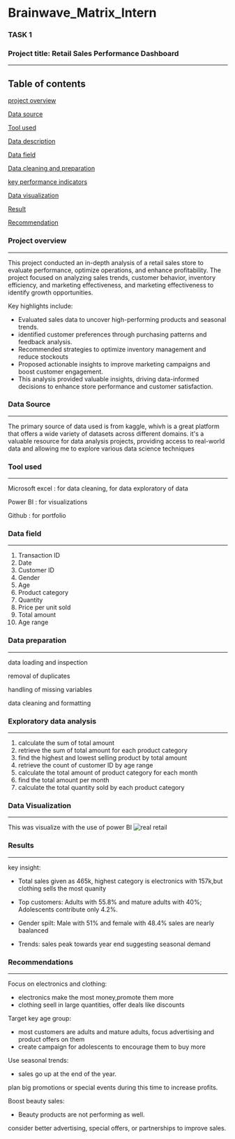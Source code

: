# Brainwave_Matrix_Intern

### TASK 1

### Project title: Retail Sales Performance Dashboard 
---

Table of contents 
---

[project overview](#project-overview)

[Data source](#Data-source)

[Tool used](#Tool-used)

[Data description](#Data-description)

[Data field](#Data-field)

[Data cleaning and preparation](#Data-cleaning-and-preparation)

[key performance indicators](#key-performance-indicators)

[Data visualization](#Data-visualization)

[Result](#Result)

[Recommendation](#Recommendation)

### Project overview
---
This project conducted an in-depth analysis of a retail sales store to evaluate performance, optimize operations, and enhance profitability. The project focused on analyzing sales trends, customer behavior, inventory efficiency, and marketing effectiveness, and marketing effectiveness to identify growth opportunities.

Key highlights include:

- Evaluated sales data to uncover high-performing products and seasonal trends.
- identified customer preferences through purchasing patterns and feedback analysis.
- Recommended strategies to optimize inventory management and reduce stockouts
- Proposed actionable insights to improve marketing campaigns and boost customer engagement.
- This analysis provided valuable insights, driving data-informed decisions to enhance store performance and customer satisfaction.

### Data Source
---
The primary source of data used is from kaggle, whivh is a great platform that offers a wide variety of datasets across different domains. it's a valuable resource for data analysis projects, providing access to real-world data and allowing me to explore various data science techniques

### Tool used
---
Microsoft excel : for data cleaning, for data exploratory of data

Power BI : for visualizations

Github : for portfolio

### Data field
---
1. Transaction ID
2. Date
3. Customer ID
4. Gender
5. Age
6. Product category
7. Quantity
8. Price per unit sold
9. Total amount
10. Age range

### Data preparation
---
data loading and inspection

removal of duplicates

handling of missing variables

data cleaning and formatting

### Exploratory data analysis
---
1. calculate the sum of total amount
2. retrieve the sum of total amount for each product category
3. find the highest and lowest selling product by total amount
4. retrieve the count of customer ID by age range
5. calculate the total amount of product category for each month
6. find the total amount per month
7. calculate the total quantity sold by each product category

### Data Visualization 
---
This was visualize with the use of power BI
![real retail](https://github.com/user-attachments/assets/1f2aead3-74df-4516-8fdd-eb48455fa60f)


### Results
---
key insight:
- Total sales given as 465k, highest category is electronics with 157k,but clothing sells the most quanity
  
- Top customers: Adults with 55.8% and mature adults with 40%; Adolescents contribute only 4.2%.

- Gender spilt: Male with 51% and female with 48.4% sales are nearly baalanced

- Trends: sales peak towards year end suggesting seasonal demand

### Recommendations
---
Focus on electronics and clothing:
- electronics make the most money,promote them more
- clothing seell in large quantities, offer deals like discounts

Target key age group:
 - most customers are adults and mature adults, focus advertising and product offers on them 
 - create campaign for adolescents to encourage them to buy more

Use seasonal trends:
 - sales go up at the end of the year.

plan big promotions or special events during this time to increase profits.

Boost beauty sales:
- Beauty products are not performing as well. 

consider better advertising, special offers, or partnerships to improve sales.

